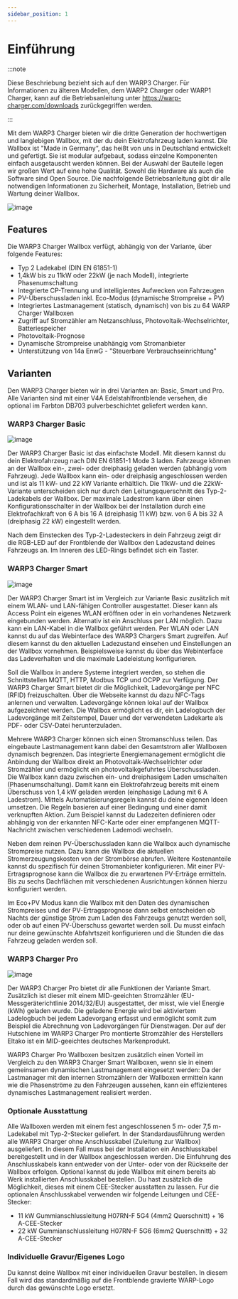 ```yaml
---
sidebar_position: 1
---
```


# Einführung

:::note

Diese Beschriebung bezieht sich auf den WARP3 Charger. Für Informationen zu älteren
Modellen, dem WARP2 Charger oder WARP1 Charger, kann auf die Betriebsanleitung unter
https://warp-charger.com/downloads zurückgegriffen werden.

:::


Mit dem WARP3 Charger bieten wir die dritte Generation der hochwertigen und langlebigen Wallbox, mit der du dein Elektrofahrzeug laden kannst. Die Wallbox ist "Made in Germany“, das heißt von uns in Deutschland entwickelt
und gefertigt. Sie ist modular aufgebaut, sodass einzelne Komponenten einfach ausgetauscht werden können. Bei der Auswahl der Bauteile legen wir großen Wert auf eine hohe Qualität. Sowohl die Hardware als auch die Software
sind Open Source. Die nachfolgende Betriebsanleitung gibt dir alle notwendigen Informationen zu Sicherheit, Montage, Installation, Betrieb und Wartung deiner Wallbox.

![image](/img/warp3_shared_with_manual/resized/front.png)

## Features

Die WARP3 Charger Wallbox verfügt, abhängig von der Variante, über folgende Features:

 * Typ 2 Ladekabel (DIN EN 61851-1)
 * 1,4kW bis zu 11kW oder 22kW (je nach Modell), integrierte Phasenumschaltung
 * Integrierte CP-Trennung und intelligientes Aufwecken von Fahrzeugen
 * PV-Überschussladen inkl. Eco-Modus (dynamische Strompreise + PV)
 * Integriertes Lastmanagement (statisch, dynamisch) von bis zu 64 WARP Charger Wallboxen
 * Zugriff auf Stromzähler am Netzanschluss, Photovoltaik-Wechselrichter, Batteriespeicher
 * Photovoltaik-Prognose
 * Dynamische Strompreise unabhängig vom Stromanbieter
 * Unterstützung von 14a EnwG - "Steuerbare Verbrauchseinrichtung"

## Varianten

Den WARP3 Charger bieten wir in drei Varianten an:
Basic, Smart und Pro. Alle Varianten sind mit einer V4A Edelstahlfrontblende versehen, die optional im Farbton
DB703 pulverbeschichtet geliefert werden kann.

### WARP3 Charger Basic

![image](/img/warp3_shared_with_manual/resized/warp3_basic_open.jpg)

Der WARP3 Charger Basic ist das einfachste Modell. Mit diesem kannst du dein Elektrofahrzeug nach DIN EN 61851-1 Mode 3 laden. Fahrzeuge
können an der Wallbox ein-, zwei- oder dreiphasig geladen werden (abhängig vom Fahrzeug). Jede Wallbox kann ein- oder dreiphasig angeschlossen werden und ist als
11 kW- und 22 kW Variante erhältlich. Die 11kW- und die 22kW-Variante unterscheiden sich nur durch den Leitungsquerschnitt des
Typ-2-Ladekabels der Wallbox. Der maximale Ladestrom kann über einen Konfigurationsschalter in der Wallbox bei der Installation durch eine Elektrofachkraft
von 6 A bis 16 A (dreiphasig 11 kW) bzw. von 6 A bis 32 A (dreiphasig 22 kW) eingestellt werden.

Nach dem Einstecken des Typ-2-Ladesteckers in dein Fahrzeug zeigt dir die RGB-LED auf der Frontblende der Wallbox den Ladezustand deines Fahrzeugs an. Im Inneren des
LED-Rings befindet sich ein Taster.

### WARP3 Charger Smart

![image](/img/warp3_shared_with_manual/resized/warp3_smart_open.jpg)

Der WARP3 Charger Smart ist im Vergleich zur Variante Basic zusätzlich mit einem WLAN- und LAN-fähigen
Controller ausgestattet. Dieser kann als Access Point ein eigenes WLAN eröffnen oder in ein vorhandenes Netzwerk
eingebunden werden. Alternativ ist ein Anschluss per LAN möglich. Dazu kann ein LAN-Kabel in die Wallbox geführt
werden. Per WLAN oder LAN kannst du auf das Webinterface des WARP3 Chargers Smart zugreifen. Auf diesem kannst du
den aktuellen Ladezustand einsehen und Einstellungen an der Wallbox vornehmen. Beispielsweise kannst du über
das Webinterface das Ladeverhalten und die maximale Ladeleistung konfigurieren.

Soll die Wallbox in andere Systeme integriert werden, so stehen die Schnittstellen MQTT, HTTP, Modbus TCP
und OCPP zur Verfügung. Der WARP3 Charger Smart bietet dir die Möglichkeit, Ladevorgänge per NFC (RFID) freizuschalten. Über die Webseite
kannst du dazu NFC-Tags anlernen und verwalten. Ladevorgänge können lokal auf der Wallbox aufgezeichnet werden. Die Wallbox ermöglicht es dir, ein
Ladelogbuch der Ladevorgänge mit Zeitstempel, Dauer und der verwendeten Ladekarte als PDF- oder CSV-Datei herunterzuladen.

Mehrere WARP3 Charger können sich einen Stromanschluss teilen. Das eingebaute Lastmanagement kann dabei den Gesamtstrom aller Wallboxen dynamisch begrenzen.
Das integrierte Energiemanagement ermöglicht die Anbindung der Wallbox direkt an Photovoltaik-Wechselrichter oder Stromzähler und ermöglicht ein photovoltaikgefuhrtes
Überschussladen. Die Wallbox kann dazu zwischen ein- und dreiphasigem Laden umschalten (Phasenumschaltung). Damit  kann ein Elektrofahrzeug bereits mit einem Überschuss
von 1,4 kW geladen werden (einphasige Ladung mit 6 A Ladestrom). Mittels Automatisierungsregeln kannst du deine eigenen Ideen umsetzen. Die Regeln basieren auf einer Bedingung
und einer damit verknupften Aktion. Zum Beispiel kannst du Ladezeiten definieren oder abhängig von der erkannten NFC-Karte oder einer empfangenen MQTT-Nachricht
zwischen verschiedenen Lademodi wechseln.

Neben dem reinen PV-Überschussladen kann die Wallbox auch dynamische Strompreise nutzen. Dazu kann die Wallbox die aktuellen Stromerzeugungskosten von der Strombörse abrufen.
Weitere Kostenanteile kannst du spezifisch für deinen Stromanbieter konfigurieren. Mit einer PV-Ertragsprognose kann die Wallbox die zu erwartenen PV-Erträge ermitteln. Bis zu sechs
Dachflächen mit verschiedenen Ausrichtungen können hierzu konfiguriert werden.

Im Eco+PV Modus kann die Wallbox mit den Daten des dynamischen Strompreises und der PV-Ertragsprognose dann selbst entscheiden ob Nachts der günstige Strom zum Laden
des Fahrzeugs genutzt werden soll, oder ob auf einen PV-Überschuss gewartet werden soll. Du musst einfach nur deine gewünschte Abfahrtszeit konfigurieren und die Stunden die das Fahrzeug geladen werden soll.

### WARP3 Charger Pro

![image](/img/warp3_shared_with_manual/resized/warp3_pro_open.jpg)

Der WARP3 Charger Pro bietet dir alle Funktionen der Variante Smart. Zusätzlich ist dieser mit einem MID-geeichten Stromzähler (EU-Messgeräterichtlinie 2014/32/EU) ausgestattet, der misst, wie viel Energie
(kWh) geladen wurde. Die geladene Energie wird bei aktiviertem Ladelogbuch bei jedem Ladevorgang erfasst und ermöglicht somit zum Beispiel die Abrechnung von Ladevorgängen für Dienstwagen. Der auf der Hutschiene im
WARP3 Charger Pro montierte Stromzähler des Herstellers Eltako ist ein MID-geeichtes deutsches Markenprodukt.

WARP3 Charger Pro Wallboxen besitzen zusätzlich einen Vorteil im Vergleich zu den WARP3 Charger Smart Wallboxen, wenn sie in einem gemeinsamen dynamischen Lastmanagement eingesetzt werden:
Da der Lastmanager mit den internen Stromzählern der Wallboxen ermitteln kann wie die Phasenströme zu den Fahrzeugen aussehen, kann ein effizienteres dynamisches Lastmanagement realisiert werden.

### Optionale Ausstattung

Alle Wallboxen werden mit einem fest angeschlossenen 5 m- oder 7,5 m-Ladekabel mit Typ-2-Stecker geliefert. In
der Standardausführung werden alle WARP3 Charger ohne Anschlusskabel (Zuleitung zur Wallbox) ausgeliefert. In
diesem Fall muss bei der Installation ein Anschlusskabel bereitgestellt und in der Wallbox angeschlossen werden.
Die Einfuhrung des Anschlusskabels kann entweder von der Unter- oder von der Rückseite der Wallbox erfolgen.
Optional kannst du jede Wallbox mit einem bereits ab Werk installierten Anschlusskabel bestellen. Du hast zusätzlich
die Möglichkeit, dieses mit einem CEE-Stecker ausstatten zu lassen. Fur die optionalen Anschlusskabel verwenden
wir folgende Leitungen und CEE-Stecker:

 * 11 kW Gummianschlussleitung H07RN-F 5G4 (4mm2 Querschnitt) + 16 A-CEE-Stecker
 * 22 kW Gummianschlussleitung H07RN-F 5G6 (6mm2 Querschnitt) + 32 A-CEE-Stecker

### Individuelle Gravur/Eigenes Logo

Du kannst deine Wallbox mit einer individuellen Gravur bestellen. In diesem Fall wird das standardmäßig auf die
Frontblende gravierte WARP-Logo durch das gewünschte Logo ersetzt.
